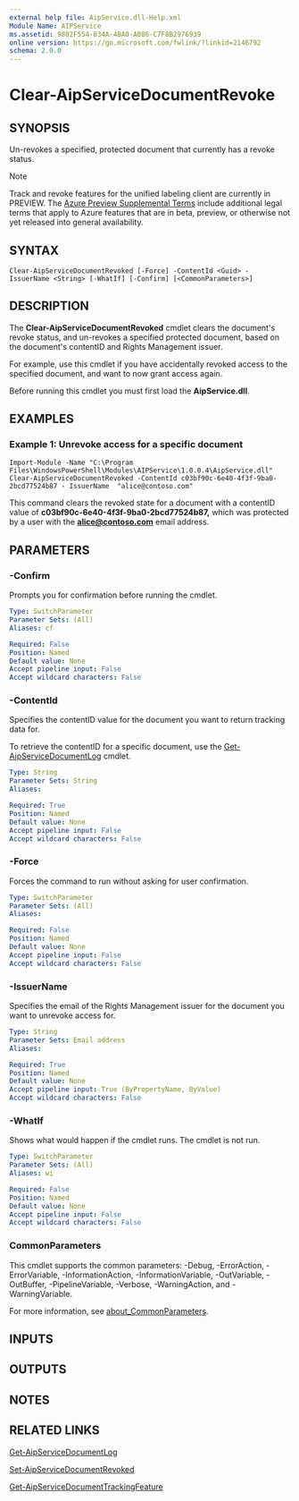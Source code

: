 ```yaml
---
external help file: AipService.dll-Help.xml
Module Name: AIPService
ms.assetid: 9802F554-834A-4BA0-A086-C7F8B2976939
online version: https://go.microsoft.com/fwlink/?linkid=2146792
schema: 2.0.0
---
```


# Clear-AipServiceDocumentRevoke

## SYNOPSIS
Un-revokes a specified, protected document that currently has a revoke status.

> [!NOTE]
> Track and revoke features for the unified labeling client are currently in PREVIEW. The [Azure Preview Supplemental Terms](https://azure.microsoft.com/support/legal/preview-supplemental-terms/) include additional legal terms that apply to Azure features that are in beta, preview, or otherwise not yet released into general availability. 
> 
## SYNTAX
```
Clear-AipServiceDocumentRevoked [-Force] -ContentId <Guid> - IssuerName <String> [-WhatIf] [-Confirm] [<CommonParameters>]
```

## DESCRIPTION
The **Clear-AipServiceDocumentRevoked** cmdlet clears the document's revoke status, and un-revokes a specified protected document, based on the document's contentID and Rights Management issuer. 

For example, use this cmdlet if you have accidentally revoked access to the specified document, and want to now grant access again.

Before running this cmdlet you must first load the **AipService.dll**.

## EXAMPLES

### Example 1: Unrevoke access for a specific document
```
Import-Module -Name "C:\Program Files\WindowsPowerShell\Modules\AIPService\1.0.0.4\AipService.dll"
Clear-AipServiceDocumentRevoked -ContentId c03bf90c-6e40-4f3f-9ba0-2bcd77524b87 - IssuerName  "alice@contoso.com"
```

This command clears the revoked state for a document with a contentID value of **c03bf90c-6e40-4f3f-9ba0-2bcd77524b87,** which was protected by a user with the **alice@contoso.com** email address.

## PARAMETERS

### -Confirm
Prompts you for confirmation before running the cmdlet.

```yaml
Type: SwitchParameter
Parameter Sets: (All)
Aliases: cf

Required: False
Position: Named
Default value: None
Accept pipeline input: False
Accept wildcard characters: False
```

### -ContentId
Specifies the contentID value for the document you want to return tracking data for.

To retrieve the contentID for a specific document, use the [Get-AipServiceDocumentLog](Get-AipServiceDocumentLog.md) cmdlet.
 
```yaml
Type: String
Parameter Sets: String
Aliases: 

Required: True
Position: Named
Default value: None
Accept pipeline input: False
Accept wildcard characters: False
```

### -Force
Forces the command to run without asking for user confirmation.

```yaml
Type: SwitchParameter
Parameter Sets: (All)
Aliases:

Required: False
Position: Named
Default value: None
Accept pipeline input: False
Accept wildcard characters: False
```

### -IssuerName
Specifies the email of the Rights Management issuer for the document you want to unrevoke access for.

```yaml
Type: String
Parameter Sets: Email address
Aliases:

Required: True
Position: Named
Default value: None
Accept pipeline input: True (ByPropertyName, ByValue)
Accept wildcard characters: False
```

### -WhatIf
Shows what would happen if the cmdlet runs. The cmdlet is not run.

```yaml
Type: SwitchParameter
Parameter Sets: (All)
Aliases: wi

Required: False
Position: Named
Default value: None
Accept pipeline input: False
Accept wildcard characters: False
```

### CommonParameters
This cmdlet supports the common parameters: -Debug, -ErrorAction, -ErrorVariable, -InformationAction, -InformationVariable, -OutVariable, -OutBuffer, -PipelineVariable, -Verbose, -WarningAction, and -WarningVariable. 

For more information, see [about_CommonParameters](/powershell/module/microsoft.powershell.core/about/about_commonparameters).

## INPUTS

## OUTPUTS

## NOTES

## RELATED LINKS

[Get-AipServiceDocumentLog](Get-AipServiceDocumentLog.md)

[Set-AipServiceDocumentRevoked](Set-AipServiceDocumentRevoked.md)

[Get-AipServiceDocumentTrackingFeature](Get-AipServiceDocumentTrackingFeature.md)
